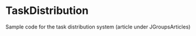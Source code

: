 TaskDistribution
================

Sample code for the task distribution system (article under JGroupsArticles)
